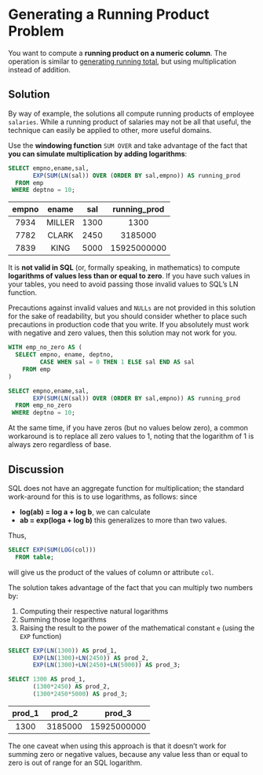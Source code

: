 # Generating a Running Product Problem

You want to compute a **running product on a numeric column**. The operation is similar to [generating running total](./07_generating_running_total.md), but using multiplication instead of addition.

## Solution

By way of example, the solutions all compute running products of employee `salaries`. While a running product of salaries may not be all that useful, the technique can easily be applied to other, more useful domains.

Use the **windowing function** `SUM OVER` and take advantage of the fact that **you can simulate multiplication by adding logarithms**:

```SQL
SELECT empno,ename,sal,
       EXP(SUM(LN(sal)) OVER (ORDER BY sal,empno)) AS running_prod
  FROM emp
 WHERE deptno = 10;
```

|empno | ename  | sal  | running_prod|
|:----:|:------:|:----:|:-----------:|
| 7934 | MILLER | 1300 |         1300|
| 7782 | CLARK  | 2450 |      3185000|
| 7839 | KING   | 5000 |  15925000000|

It is **not valid in SQL** (or, formally speaking, in mathematics) to compute **logarithms of values less than or equal to zero**. If you have such values in your tables, you need to avoid passing those invalid values to SQL’s LN function.

Precautions against invalid values and `NULLs` are not provided in this solution for the sake of readability, but you should consider whether to place such precautions in production code that you write. If you absolutely must work with negative and zero values, then this solution may not work for you.

```SQL
WITH emp_no_zero AS (
  SELECT empno, ename, deptno,
         CASE WHEN sal = 0 THEN 1 ELSE sal END AS sal
    FROM emp
)

SELECT empno,ename,sal,
       EXP(SUM(LN(sal)) OVER (ORDER BY sal,empno)) AS running_prod
  FROM emp_no_zero
 WHERE deptno = 10;
```

At the same time, if you have zeros (but no values below zero), a common workaround is to replace all zero values to 1, noting that the logarithm of 1 is always zero regardless of base.

## Discussion

SQL does not have an aggregate function for multiplication; the standard work-around for this is to use logarithms, as follows: since
- **log(ab) = log a + log b**, we can calculate
- **ab = exp(loga + log b)** this generalizes to more than two values.

Thus,

```SQL
SELECT EXP(SUM(LOG(col)))
  FROM table;
```
will give us the product of the values of column or attribute `col`. 

The solution takes advantage of the fact that you can multiply two numbers by:

1. Computing their respective natural logarithms
2. Summing those logarithms
3. Raising the result to the power of the mathematical constant `e` (using the `EXP` function)

```SQL
SELECT EXP(LN(1300)) AS prod_1,
       EXP(LN(1300)+LN(2450)) AS prod_2,
       EXP(LN(1300)+LN(2450)+LN(5000)) AS prod_3;
```

```SQL
SELECT 1300 AS prod_1,
       (1300*2450) AS prod_2,
       (1300*2450*5000) AS prod_3;
```

|prod_1 | prod_2  |   prod_3|
|:-----:|:-------:|:----------:|
|  1300 | 3185000 | 15925000000|

The one caveat when using this approach is that it doesn’t work for summing zero or negative values, because any value less than or equal to zero is out of range for an SQL logarithm.
